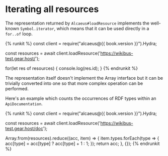 # Iterating all resources

The representation returned by `Alcaeus#loadResource` implements the well-known `Symbol.iterator`, which means
that it can be used directly in a `for..of` loop.

{% runkit %}
const client = require("alcaeus@{{ book.version }}").Hydra;

const resources = await client.loadResource('https://wikibus-test.gear.host/');

for(let res of resources) {
  console.log(res.id);
}
{% endrunkit %}

The representation itself doesn't implement the Array interface but it can be trivially converted into one
so that more complex operation can be performed.

Here's an example which counts the occurrences of RDF types within an `ApiDocumentation`.

{% runkit %}
const client = require("alcaeus@{{ book.version }}").Hydra;

const resources = await client.loadResource('https://wikibus-test.gear.host/doc');

Array.from(resources).reduce((acc, item) => {
            item.types.forEach(type => {
                acc[type] = acc[type] ? acc[type] + 1 : 1;
            });
            return acc;
         }, {});
{% endrunkit %}

